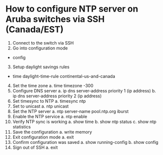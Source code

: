 # How to configure NTP server on Aruba switches via SSH (Canada/EST)
	
1. Connect to the switch via SSH
2. Go into configuration mode
 - config
3. Setup daylight savings rules
- time daylight-time-rule continental-us-and-canada
4. Set the time zone
a. time timezone -300
5. Configure DNS server
a. ip dns server-address priority 1 (ip address)
b. ip dns server-address priority 2 (ip address)
6. Set timesync to NTP
a. timesync ntp
7. Set to unicast
a. ntp unicast
8. Set the NTP server
a. ntp server-name pool.ntp.org iburst
9. Enable the NTP service
a. ntp enable
10. Verify NTP sync is working
a. show time
b. show ntp status
c. show ntp statistics
11. Save the configuration
a. write memory
12. Exit configuration mode
a. exit
13. Confirm configuration was saved
a. show running-config
b. show config
14. Sign out of SSH
a. exit
